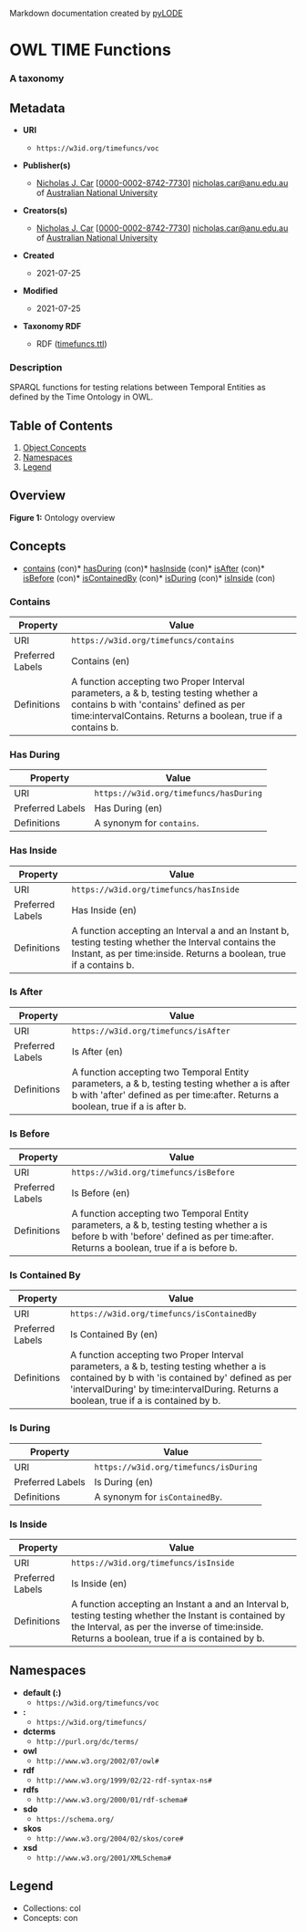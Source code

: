 Markdown documentation created by [pyLODE](http://github.com/rdflib/pyLODE) 

# OWL TIME Functions
### A taxonomy

## Metadata
* **URI**
  * `https://w3id.org/timefuncs/voc`
* **Publisher(s)**
  * [Nicholas J. Car](https://orcid.org/0000-0002-8742-7730)
    [[0000-0002-8742-7730](https://orcid.org/0000-0002-8742-7730)]
    [nicholas.car@anu.edu.au](nicholas.car@anu.edu.au) of [Australian National University](https://www.anu.edu.au)
* **Creators(s)**
  * [Nicholas J. Car](https://orcid.org/0000-0002-8742-7730)
    [[0000-0002-8742-7730](https://orcid.org/0000-0002-8742-7730)]
    [nicholas.car@anu.edu.au](nicholas.car@anu.edu.au) of [Australian National University](https://www.anu.edu.au)
* **Created**
  * 2021-07-25
* **Modified**
  * 2021-07-25

* **Taxonomy RDF**
  * RDF ([timefuncs.ttl](turtle))
### Description
SPARQL functions for testing relations between Temporal Entities as defined by the Time Ontology in OWL.


## Table of Contents
1. [Object Concepts](#concepts)
1. [Namespaces](#namespaces)
1. [Legend](#legend)


## Overview

**Figure 1:** Ontology overview
## Concepts
* [contains](https://w3id.org/timefuncs/contains) (con)* [hasDuring](https://w3id.org/timefuncs/hasDuring) (con)* [hasInside](https://w3id.org/timefuncs/hasInside) (con)* [isAfter](https://w3id.org/timefuncs/isAfter) (con)* [isBefore](https://w3id.org/timefuncs/isBefore) (con)* [isContainedBy](https://w3id.org/timefuncs/isContainedBy) (con)* [isDuring](https://w3id.org/timefuncs/isDuring) (con)* [isInside](https://w3id.org/timefuncs/isInside) (con)
### Contains
Property | Value
--- | ---
URI | `https://w3id.org/timefuncs/contains`
Preferred Labels |Contains (en)<br />
Definitions |A function accepting two Proper Interval parameters, a & b, testing testing whether a contains b with 'contains' defined as per time:intervalContains. Returns a boolean, true if a contains b.<br />
### Has During
Property | Value
--- | ---
URI | `https://w3id.org/timefuncs/hasDuring`
Preferred Labels |Has During (en)<br />
Definitions |A synonym for `contains`.<br />
### Has Inside
Property | Value
--- | ---
URI | `https://w3id.org/timefuncs/hasInside`
Preferred Labels |Has Inside (en)<br />
Definitions |A function accepting an Interval a and an Instant b, testing testing whether the Interval contains the Instant, as per time:inside. Returns a boolean, true if a contains b.<br />
### Is After
Property | Value
--- | ---
URI | `https://w3id.org/timefuncs/isAfter`
Preferred Labels |Is After (en)<br />
Definitions |A function accepting two Temporal Entity parameters, a & b, testing testing whether a is after b with 'after' defined as per time:after. Returns a boolean, true if a is after b.<br />
### Is Before
Property | Value
--- | ---
URI | `https://w3id.org/timefuncs/isBefore`
Preferred Labels |Is Before (en)<br />
Definitions |A function accepting two Temporal Entity parameters, a & b, testing testing whether a is before b with 'before' defined as per time:after. Returns a boolean, true if a is before b.<br />
### Is Contained By
Property | Value
--- | ---
URI | `https://w3id.org/timefuncs/isContainedBy`
Preferred Labels |Is Contained By (en)<br />
Definitions |A function accepting two Proper Interval parameters, a & b, testing testing whether a is contained by b with 'is contained by' defined as per 'intervalDuring' by time:intervalDuring. Returns a boolean, true if a is contained by b.<br />
### Is During
Property | Value
--- | ---
URI | `https://w3id.org/timefuncs/isDuring`
Preferred Labels |Is During (en)<br />
Definitions |A synonym for `isContainedBy`.<br />
### Is Inside
Property | Value
--- | ---
URI | `https://w3id.org/timefuncs/isInside`
Preferred Labels |Is Inside (en)<br />
Definitions |A function accepting an Instant a and an Interval b, testing testing whether the Instant is contained by the Interval, as per the inverse of time:inside. Returns a boolean, true if a is contained by b.<br />

## Namespaces
* **default (:)**
  * `https://w3id.org/timefuncs/voc`
* **:**
  * `https://w3id.org/timefuncs/`
* **dcterms**
  * `http://purl.org/dc/terms/`
* **owl**
  * `http://www.w3.org/2002/07/owl#`
* **rdf**
  * `http://www.w3.org/1999/02/22-rdf-syntax-ns#`
* **rdfs**
  * `http://www.w3.org/2000/01/rdf-schema#`
* **sdo**
  * `https://schema.org/`
* **skos**
  * `http://www.w3.org/2004/02/skos/core#`
* **xsd**
  * `http://www.w3.org/2001/XMLSchema#`

## Legend
* Collections: col
* Concepts: con